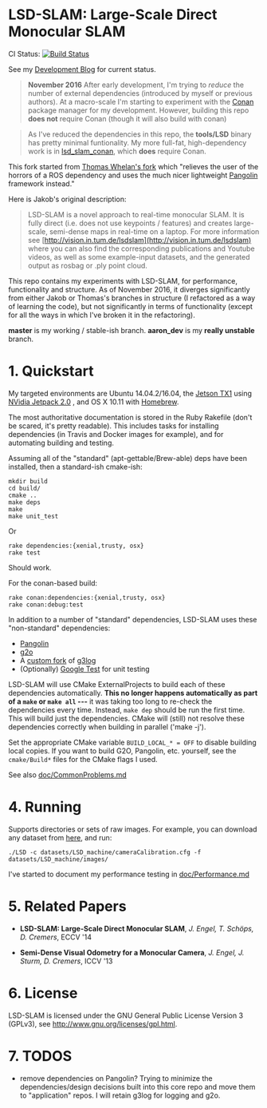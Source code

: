 # LSD-SLAM: Large-Scale Direct Monocular SLAM

CI Status: [![Build Status](https://travis-ci.org/amarburg/lsd_slam.svg)](https://travis-ci.org/amarburg/lsd_slam)

See my [Development Blog](https://faculty.washington.edu/amarburg/press/category/lsdslam/) for current status.

> __November 2016__ After early development, I'm trying to _reduce_ the number of external dependencies (introduced by myself or previous authors).   At a macro-scale I'm starting to experiment with the [Conan](https://conan.io/) package manager for my development.  However, building this repo __does not__ require Conan (though it will also build with conan)

> As I've reduced the dependencies in this repo, the __tools/LSD__ binary has pretty minimal funtionality.   My more full-fat, high-dependency work is in [lsd_slam_conan](), which __does__ require Conan.

This fork started from [Thomas Whelan's fork](https://github.com/mp3guy/lsd_slam) which "relieves the user of the horrors of a ROS dependency and uses the much nicer lightweight [Pangolin](https://github.com/stevenlovegrove/Pangolin) framework instead."

Here is Jakob's original description:

> LSD-SLAM is a novel approach to real-time monocular SLAM. It is fully direct
> (i.e. does not use keypoints / features) and creates large-scale,
> semi-dense maps in real-time on a laptop. For more information see
> [http://vision.in.tum.de/lsdslam](http://vision.in.tum.de/lsdslam)
> where you can also find the corresponding publications and Youtube videos, as well as some
> example-input datasets, and the generated output as rosbag or .ply point cloud.

This repo contains my experiments with LSD-SLAM, for performance, functionality
and structure.   As of November 2016, it diverges significantly from either Jakob
or Thomas's branches in structure (I refactored as a way of learning the code),
but not significantly in terms of functionality (except for all the ways in which
I've broken it in the refactoring).   

**master**  is my working / stable-ish branch.   **aaron_dev** is my **really unstable** branch.   

# 1. Quickstart

My targeted environments are Ubuntu 14.04.2/16.04, the [Jetson TX1](http://www.nvidia.com/object/jetson-tx1-module.html) using [NVidia Jetpack 2.0](https://developer.nvidia.com/embedded/jetpack) , and OS X 10.11 with [Homebrew](http://brew.sh/).

The most authoritative documentation is stored in the Ruby Rakefile (don't be scared, it's
pretty readable).   This includes tasks for installing dependencies (in Travis and Docker images for example),
and for automating building and testing.

Assuming all of the "standard" (apt-gettable/Brew-able) deps have been installed, then a standard-ish cmake-ish:

    mkdir build
    cd build/
    cmake ..
    make deps
    make
    make unit_test

Or

    rake dependencies:{xenial,trusty, osx}
    rake test

Should work.

For the conan-based build:

    rake conan:dependencies:{xenial,trusty, osx}
    rake conan:debug:test


In addition to a number of "standard"  dependencies,
LSD-SLAM uses these "non-standard" dependencies:
 * [Pangolin](https://github.com/stevenlovegrove/Pangolin)
 * [g2o](https://github.com/RainerKuemmerle/g2o)
 * A [custom fork](https://github.com/amarburg/g3log.git) of [g3log](https://github.com/KjellKod/g3log)
 * (Optionally) [Google Test](https://github.com/google/googletest) for unit testing

LSD-SLAM will use CMake ExternalProjects to build each of these
dependencies automatically.  **This no longer happens automatically as part
of a `make` or `make all` ---** it was taking too long to re-check the dependencies
every time.   Instead, `make dep` should be run the first time.  This will
build just the dependencies.  CMake will (still) not resolve these dependencies
correctly when building in parallel ('make -j').

Set the appropriate CMake variable `BUILD_LOCAL_* = OFF` to disable building
local copies.  If you want to build G2O, Pangolin, etc. yourself, see
the `cmake/Build*` files for the CMake flags I used.

See also [doc/CommonProblems.md](doc/CommonProblems.md)

# 4. Running

Supports directories or sets of raw images. For example, you can download
any dataset from [here](http://vision.in.tum.de/lsdslam), and run:

    ./LSD -c datasets/LSD_machine/cameraCalibration.cfg -f datasets/LSD_machine/images/

I've started to document my performance testing in [doc/Performance.md](doc/Performance.md)

# 5. Related Papers

* **LSD-SLAM: Large-Scale Direct Monocular SLAM**, *J. Engel, T. Schöps, D. Cremers*, ECCV '14

* **Semi-Dense Visual Odometry for a Monocular Camera**, *J. Engel, J. Sturm, D. Cremers*, ICCV '13

# 6. License

LSD-SLAM is licensed under the GNU General Public License Version 3 (GPLv3), see http://www.gnu.org/licenses/gpl.html.

# 7. TODOS

 * remove dependencies on Pangolin?  Trying to minimize the dependencies/design
 decisions built into this core repo  and move them to "application" repos.  I will retain g3log for logging and g2o.
